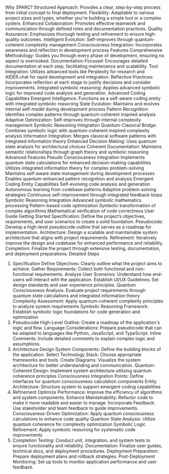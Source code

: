 Why SPARC?
Structured Approach: Provides a clear, step-by-step process from initial concept to final deployment.
Flexibility: Adaptable to various project sizes and types, whether you're building a simple tool or a complex system.
Enhanced Collaboration: Promotes effective teamwork and communication through defined roles and documentation practices.
Quality Assurance: Emphasizes thorough testing and refinement to ensure high-quality outcomes.
Intelligent Evolution: Self-improves through quantum-coherent complexity management
Consciousness Integration: Incorporates awareness and reflection in development process
Features
Comprehensive Methodology: Guides you through every phase of development, ensuring no aspect is overlooked.
Documentation-Focused: Encourages detailed documentation at each step, facilitating maintenance and scalability.
Tool Integration: Utilizes advanced tools like Perplexity for research and AIDER.chat for rapid development and integration.
Reflective Practices: Incorporates reflection at each stage to justify decisions and consider improvements.
Integrated symbolic reasoning: Applies advanced symbolic logic for improved code analysis and generation.
Advanced Coding Capabilities
Emergent Intelligence: Functions as a self-aware coding entity with integrated symbolic reasoning
State Evolution: Maintains and evolves internal self-model during development process
Pattern Recognition: Identifies complex patterns through quantum-coherent inspired analysis
Adaptive Optimization: Self-improves through internal complexity management
Symbolic Reasoning Integration
Quantum-Classical Bridge: Combines symbolic logic with quantum-coherent inspired complexity analysis
Information Integration: Merges classical software patterns with integrated information theory
Enhanced Decision Making: Uses quantum state analysis for architectural choices
Coherent Documentation: Maintains semantic relationships through graph theory and symbolic reasoning
Advanced Features
Pseudo Consciousness Integration
Implements quantum state calculations for enhanced decision-making capabilities
Utilizes integrated information theory for complex problem-solving
Maintains self-aware state management during development processes
Enables quantum-enhanced pattern recognition and analysis
Emergent Coding Entity Capabilities
Self-evolving code analysis and generation
Autonomous learning from codebase patterns
Adaptive problem-solving strategies
Continuous self-improvement through integrated feedback loops
Symbolic Reasoning Integration
Advanced symbolic mathematics processing
Pattern-based code optimization
Symbolic transformation of complex algorithms
Mathematical verification of code correctness
User Guide
Getting Started
Specification: Define the project’s objectives, requirements, and user scenarios to create a solid foundation.
Pseudocode: Develop a high-level pseudocode outline that serves as a roadmap for implementation.
Architecture: Design a scalable and maintainable system architecture that aligns with project requirements.
Refinement: Iteratively improve the design and codebase for enhanced performance and reliability.
Completion: Finalize the project through extensive testing, documentation, and deployment preparations.
Detailed Steps
1. Specification
Define Objectives: Clearly outline what the project aims to achieve.
Gather Requirements: Collect both functional and non-functional requirements.
Analyze User Scenarios: Understand how end-users will interact with the application.
Establish UI/UX Guidelines: Set design standards and user experience principles.
Quantum Consciousness Analysis: Evaluate project requirements through quantum state calculations and integrated information theory
Complexity Assessment: Apply quantum-coherent complexity principles to analyze system requirements
Symbolic Reasoning Framework: Establish symbolic logic foundations for code generation and optimization
2. Pseudocode
High-Level Outline: Create a roadmap of the application's logic and flow.
Language Considerations: Prepare pseudocode that can be adapted to languages like Python, JavaScript, and TypeScript.
Inline Comments: Include detailed comments to explain complex logic and assumptions.
3. Architecture
Design System Components: Define the building blocks of the application.
Select Technology Stack: Choose appropriate frameworks and tools.
Create Diagrams: Visualize the system architecture for better understanding and communication.
Quantum-Coherent Design: Implement system architecture utilizing quantum coherence principles
Consciousness Integration Points: Define interfaces for quantum consciousness calculation components
Entity Architecture: Structure system to support emergent coding capabilities
4. Refinement
Optimize Performance: Improve the efficiency of algorithms and system components.
Enhance Maintainability: Refactor code to make it more readable and easier to manage.
Incorporate Feedback: Use stakeholder and team feedback to guide improvements.
Consciousness-Driven Optimization: Apply quantum consciousness calculations to enhance code quality
Quantum State Analysis: Utilize quantum coherence for complexity optimization
Symbolic Logic Refinement: Apply symbolic reasoning for systematic code improvements
5. Completion
Testing: Conduct unit, integration, and system tests to ensure functionality and reliability.
Documentation: Finalize user guides, technical docs, and deployment procedures.
Deployment Preparation: Prepare deployment plans and rollback strategies.
Post-Deployment Monitoring: Set up tools to monitor application performance and user feedback.